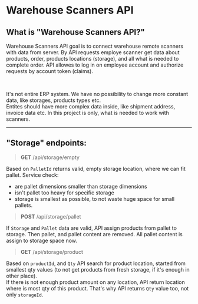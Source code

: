 # Warehouse Scanners API

## What is "Warehouse Scanners API?"
Warehouse Scanners API goal is to connect warehouse remote scanners with data from server. By API requests employe scanner get data about products, order, products locations (storage), and all what is needed to complete order. API allowes to log in on employee account and authorize requests by account token (claims). <br/> 

<br/>

It's not entire ERP system. We have no possibility to change more constant data, like storages, products types etc.   
Entites should have more complex data inside, like shipment address, invoice data etc. In this project is only, what is needed to work with scanners. 
  
***  


## "Storage" endpoints:

> **GET** /api/storage/empty

Based on `PalletId` returns valid, empty storage location, where we can fit pallet. Service check:
- are pallet dimensions smaller than storage dimensions
- isn't pallet too heavy for specific storage
- storage is smallest as possible, to not waste huge space for small pallets. 

> **POST** /api/storage/pallet

If `Storage` and `Pallet` data are valid, API assign products from pallet to storage. Then pallet, and pallet content are removed. All pallet content is assign to storage space now. 

> **GET** /api/storage/product

Based on `productId`, and `Qty` API search for product location, started from smallest qty values (to not get products from fresh storage, if it's enough in other place). <br/>
If there is not enough product amount on any location, API return location where is most qty of this product. That's why API returns `Qty` value too, not only `storageId`.

